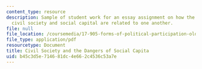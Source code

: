 ```yaml
---
content_type: resource
description: Sample of student work for an essay assignment on how the concepts of
  civil society and social capital are related to one another.
file: null
file_location: /coursemedia/17-905-forms-of-political-participation-old-and-new-spring-2005/b45c3d5e714681dc4e662c4536c53a7e_paper1_rewrite.pdf
file_type: application/pdf
resourcetype: Document
title: Civil Society and the Dangers of Social Capita
uid: b45c3d5e-7146-81dc-4e66-2c4536c53a7e
---
```

